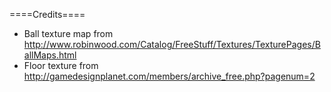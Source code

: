 ====Credits====

- Ball texture map from  http://www.robinwood.com/Catalog/FreeStuff/Textures/TexturePages/BallMaps.html
- Floor texture from http://gamedesignplanet.com/members/archive_free.php?pagenum=2
